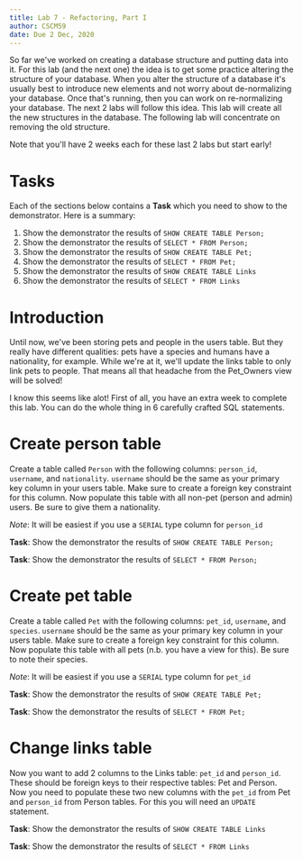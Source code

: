 ```yaml
---
title: Lab 7 - Refactoring, Part I
author: CSCM59
date: Due 2 Dec, 2020
---
```


So far we've worked on creating a database structure and putting data into it.
For this lab (and the next one) the idea is to get some practice altering the
structure of your database. When you alter the structure of a database it's
usually best to introduce new elements and not worry about de-normalizing your
database. Once that's running, then you can work on re-normalizing your
database. The next 2 labs will follow this idea. This lab will create all the
new structures in the database. The following lab will concentrate on removing
the old structure.

Note that you'll have 2 weeks each for these last 2 labs but start early!

# Tasks

Each of the sections below contains a **Task** which you need to show to the
demonstrator. Here is a summary:

1. Show the demonstrator the results of `SHOW CREATE TABLE Person;`
2. Show the demonstrator the results of `SELECT * FROM Person;`
3. Show the demonstrator the results of `SHOW CREATE TABLE Pet;`
4. Show the demonstrator the results of `SELECT * FROM Pet;`
5. Show the demonstrator the results of `SHOW CREATE TABLE Links`
6. Show the demonstrator the results of `SELECT * FROM Links`

# Introduction

Until now, we've been storing pets and people in the users table. But they 
really have different qualities: pets have a species and humans have a 
nationality, for example. While we're at it, we'll update the links table to
only link pets to people. That means all that headache from the Pet_Owners
view will be solved!

I know this seems like alot! First of all, you have an extra week to complete
this lab. You can do the whole thing in 6 carefully crafted SQL statements.

# Create person table

Create a table called `Person` with the following columns: `person_id`, `username`,
and `nationality`. `username` should be the same as your primary key column
in your users table. Make sure to create a foreign key constraint for this 
column. Now populate this table with all non-pet (person and admin) users. Be
sure to give them a nationality.

*Note*: It will be easiest if you use a `SERIAL` type column for `person_id`

**Task**: Show the demonstrator the results of `SHOW CREATE TABLE Person;`

**Task**: Show the demonstrator the results of `SELECT * FROM Person;`

# Create pet table

Create a table called `Pet` with the following columns: `pet_id`, `username`,
and `species`. `username` should be the same as your primary key column
in your users table. Make sure to create a foreign key constraint for this 
column. Now populate this table with all pets (n.b. you have a view for this).
Be sure to note their species.

*Note*: It will be easiest if you use a `SERIAL` type column for `pet_id`

**Task**: Show the demonstrator the results of `SHOW CREATE TABLE Pet;`

**Task**: Show the demonstrator the results of `SELECT * FROM Pet;`

# Change links table

Now you want to add 2 columns to the Links table: `pet_id` and `person_id`.
These should be foreign keys to their respective tables: Pet and Person.  Now
you need to populate these two new columns with the `pet_id` from Pet and
`person_id` from Person tables. For this you will need an `UPDATE` statement.

**Task**: Show the demonstrator the results of `SHOW CREATE TABLE Links`

**Task**: Show the demonstrator the results of `SELECT * FROM Links`

